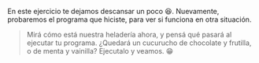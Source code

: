 <gs-attire
  attire-url="https://raw.githubusercontent.com/MumukiProject/mumuki-guia-gobstones-alternativa-kids/master/assets/attires/config.json">
</gs-attire>
<gs-toolbox toolbox-url="https://raw.githubusercontent.com/MumukiProject/mumuki-guia-gobstones-muchos-sabores-combinados-kids/master/assets/toolbox.xml">
</gs-toolbox>

En este ejercicio te dejamos descansar un poco :satisfied:. Nuevamente, probaremos el programa que hiciste, para ver si funciona en otra situación.

> Mirá cómo está nuestra heladería ahora, y pensá qué pasará al ejecutar tu programa. ¿Quedará un cucurucho de chocolate y frutilla, o de menta y vainilla? Ejecutalo y veamos. :grin:
